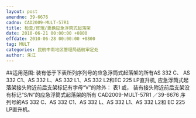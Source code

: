```yaml
---
layout: post
amendno: 39-6676
cadno: CAD2009-MULT-57R1
title: 检查/修理/更换应急浮筒式起落架
date: 2010-06-21 00:00:00 +0800
effdate: 2010-06-28 00:00:00 +0800
tag: MULT
categories: 民航中南地区管理局适航审定处
author: 朱江
---
```


##适用范围:
装有低于下表所列序列号的应急浮筒式起落架的所有AS 332 C、 AS 332 C1、AS 332 L、AS 332 L1、AS 332 L2和EC 225 LP直升机, 应急浮筒式起落架接头附近前后支架标记有字母“V”的除外：
表1
或， 装有接头附近前后支架没有标记“S/N”的应急浮筒式起落架的所有
CAD2009-MULT-57R1  ／39-6676
序列号的AS 332 C、AS 332 C1、AS 332 L、AS 332 L1、AS 332 L2和 EC 225 LP直升机。

